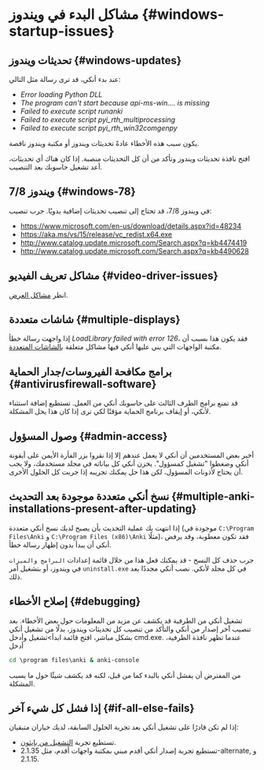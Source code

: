 # مشاكل البدء في ويندوز {#windows-startup-issues}

<!-- toc -->

## تحديثات ويندوز {#windows-updates}

عند بدء أنكي، قد ترى رسالة مثل التالي:

- _Error loading Python DLL_
- _The program can't start because api-ms-win.... is missing_
- _Failed to execute script runanki_
- _Failed to execute script pyi_rth_multiprocessing_
- _Failed to execute script pyi_rth_win32comgenpy_

يكون سبب هذه الأخطاء عادةً تحديثات ويندوز أو مكتبة ويندوز ناقصة.

افتح نافذة تحديثات ويندوز وتأكد من أن كل التحديثات منصبة.
إذا كان هناك أي تحديثات، أعد تشغيل حاسوبك بعد التنصيب.

## ويندوز 7/8 {#windows-78}

في ويندوز 7/8، قد تحتاج إلى تنصيب تحديثات إضافية يدويًا. جرب تنصيب:

- <https://www.microsoft.com/en-us/download/details.aspx?id=48234>
- <https://aka.ms/vs/15/release/vc_redist.x64.exe>
- <http://www.catalog.update.microsoft.com/Search.aspx?q=kb4474419>
- <http://www.catalog.update.microsoft.com/Search.aspx?q=kb4490628>

## مشاكل تعريف الفيديو {#video-driver-issues}

انظر [مشاكل العرض](./display-issues.md).

## شاشات متعددة {#multiple-displays}

إذا واجهت رسالة خطأ _LoadLibrary failed with error 126_، فقد يكون هذا بسبب أن
مكتبة الواجهات التي بني عليها أنكي فيها مشاكل متعلقة
[بالشاشات المتعددة](https://forums.ankiweb.net/t/error-126-on-open-anki-desktop/13967).

## برامج مكافحة الفيروسات/جدار الحماية {#antivirusfirewall-software}

قد تمنع برامج الطرف الثالث على حاسوبك أنكي من العمل. تستطيع إضافة استثناء لأنكي،
أو إيقاف برنامج الحماية مؤقتًا لكي ترى إذا كان هذا يحل المشكلة.

## وصول المسؤول {#admin-access}

أخبر بعض المستخدمين أن أنكي لا يعمل عندهم إلا إذا نقروا بزر الفأرة الأيمن على أيقونة
أنكي وضغطوا "تشغيل كمسؤول". يخزن أنكي كل بياناته في مجلد مستخدمك، ولا يجب أن يحتاج
لأذونات المسؤول، لكن هذا حل يمكنك تجريبه إذا جربت كل الحلول الأخرى.

## نسخ أنكي متعددة موجودة بعد التحديث {#multiple-anki-installations-present-after-updating}

إذا انتهت بك عملية التحديث بأن يصبح لديك نسخ أنكي متعددة (موجودة في `C:\Program Files\Anki`
و `C:\Program Files (x86)\Anki` مثلًا)، فقد تكون معطوبة، وقد يرفض أنكي أن يبدأ بدون إظهار رسالة خطأ.

جرب حذف كل النسخ - قد يمكنك فعل هذا من خلال قائمة إعدادات `البرامج والميزات` في ويندوز،
أو بتشغيل أمر `uninstall.exe` في كل مجلد لأنكي. نصب أنكي مجددًا بعد ذلك.

## إصلاح الأخطاء {#debugging}

تشغيل أنكي من الطرفية قد يكشف عن مزيد من المعلومات حول بعض الأخطاء.
بعد تنصيب آخر إصدار من أنكي والتأكد من تنصيب كل تحديثات ويندوز، بدلًا من تشغيل
أنكي بشكل مباشر، افتح قائمة ابدأ>تشغيل وأدخل cmd.exe. عندما تظهر نافذة الطرفية، أدخل

```bat
cd \program files\anki & anki-console
```

من المفترض أن يفشل أنكي بالبدء كما من قبل، لكنه قد يكشف شيئًا حول ما يسبب المشكلة.

## إذا فشل كل شيء آخر {#if-all-else-fails}

إذا لم تكن قادرًا على تشغيل أنكي بعد تجربة الحلول السابقة، لديك خياران متبقيان:

- تستطيع تجربة [التشغيل من بايثون](https://faqs.ankiweb.net/running-from-python.html).
- تستطيع تجربة إصدار أنكي أقدم مبني بمكتبة واجهات أقدم، مثل 2.1.35-alternate, و 2.1.15.
